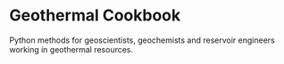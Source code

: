 # Geothermal Cookbook

Python methods for geoscientists, geochemists and reservoir engineers working in geothermal resources.

